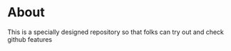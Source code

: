 

# About
This is a specially designed repository so that folks can try out and check github features
